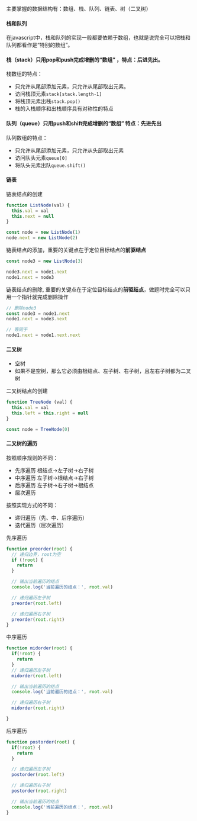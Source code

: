 主要掌握的数据结构有：数组、栈、队列、链表、树（二叉树）

#### 栈和队列

在javascript中，栈和队列的实现一般都要依赖于数组，也就是说完全可以把栈和队列都看作是“特别的数组”。

#### 栈（stack）只用pop和push完成增删的“数组” ，特点：后进先出。

栈数组的特点：

* 只允许从尾部添加元素，只允许从尾部取出元素。
* 访问栈顶元素`stack[stack.length-1]`
* 将栈顶元素出栈`stack.pop()`
* 栈的入栈顺序和出栈顺序具有对称性的特点

#### 队列（queue）只用push和shift完成增删的“数组” 特点：先进先出

队列数组的特点：

* 只允许从尾部添加元素，只允许从头部取出元素
* 访问队头元素`queue[0]`
* 将队头元素出队`queue.shift()`


#### 链表

链表结点的创建

```js
function ListNode(val) {
  this.val = val
  this.next = null
}

const node = new ListNode(1)
node.next = new ListNode(2)
```

链表结点的添加，重要的关键点在于定位目标结点的**前驱结点**

```js
const node3 = new ListNode(3)

node3.next = node1.next
node1.next = node3
```

链表结点的删除, 重要的关键点在于定位目标结点的**前驱结点**，做题时完全可以只用一个指针就完成删除操作

```js
// 删除node3
const node3 = node1.next
node1.next = node3.next

// 等同于
node1.next = node1.next.next
```

#### 二叉树

* 空树
* 如果不是空树，那么它必须由根结点、左子树、右子树，且左右子树都为二叉树

二叉树结点的创建

```js
function TreeNode (val) {
  this.val = val
  this.left = this.right = null
}

const node = TreeNode(0)
```


#### 二叉树的遍历

按照顺序规则的不同：
* 先序遍历 根结点->左子树->右子树
* 中序遍历 左子树->根结点->右子树
* 后序遍历 左子树->右子树->根结点
* 层次遍历

按照实现方式的不同：

* 递归遍历（先、中、后序遍历）
* 迭代遍历（层次遍历）

先序遍历

```js
function preorder(root) {
  // 递归边界，root为空
  if (!root) {
    return 
  }

  // 输出当前遍历的结点
  console.log('当前遍历的结点：', root.val)

  // 递归遍历左子树 
  preorder(root.left)

  // 递归遍历右子树  
  preorder(root.right)
}
```

中序遍历

```js
function midorder(root) {
  if(!root) {
    return 
  }
  // 递归遍历左子树
  midorder(root.left)

  // 输出当前遍历的结点
  console.log('当前遍历的结点：', root.val)

  // 递归遍历右子树   
  midorder(root.right)

}
```

后序遍历

```js
function postorder(root) {
  if(!root) {
    return 
  }

  // 递归遍历左子树
  postorder(root.left)

  // 递归遍历右子树   
  postorder(root.right)

  // 输出当前遍历的结点
  console.log('当前遍历的结点：', root.val)
}
```
